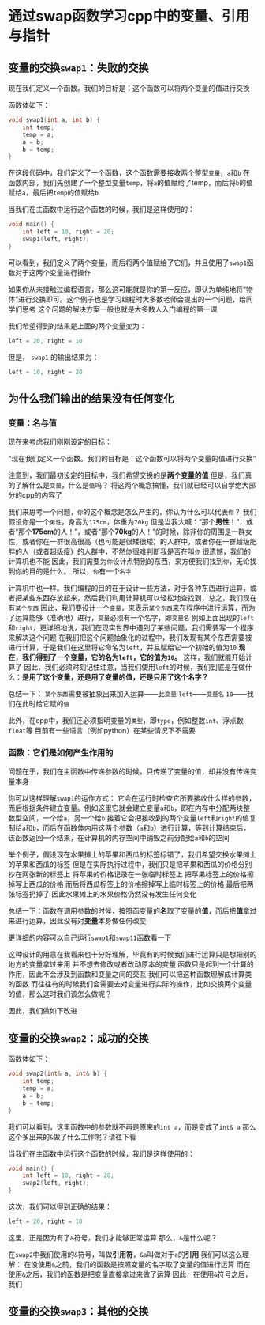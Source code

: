 # 通过swap函数学习cpp中的变量、引用与指针

## 变量的交换`swap1`：失败的交换

现在我们定义一个函数。我们的目标是：这个函数可以将两个变量的值进行交换

函数体如下：
```cpp
void swap1(int a, int b) {
	int temp;
	temp = a;
	a = b;
	b = temp;
}
```
在这段代码中，我们定义了一个函数，这个函数需要接收两个整型`变量`，`a`和`b`
在函数内部，我们先创建了一个整型变量`temp`，将`a`的值赋给了temp，而后将`b`的值赋给`a`，最后把`temp`的值赋给`b`

当我们在主函数中运行这个函数的时候，我们是这样使用的：
```cpp
void main() {
	int left = 10, right = 20;
	swap1(left, right);
}
```
可以看到，我们定义了两个变量，而后将两个值赋给了它们，并且使用了`swap1`函数对于这两个变量进行操作

如果你从未接触过编程语言，那么这可能就是你的第一反应，即认为单纯地将“物体”进行交换即可。这个例子也是学习编程时大多数老师会提出的一个问题，给同学们思考
这个问题的解决方案一般也就是大多数人入门编程的第一课

我们希望得到的结果是上面的两个变量变为：
```cpp
left = 20, right = 10
```
但是， `swap1` 的输出结果为：
```cpp
left = 10, right = 20
```

## 为什么我们输出的结果没有任何变化
### 变量：名与值

现在来考虑我们刚刚设定的目标：

“现在我们定义一个函数。我们的目标是：这个函数可以将两个变量的值进行交换”

注意到，我们最初设定的目标中，我们希望交换的是**两个变量的值**
但是，我们真的了解什么是`变量`，什么是`值`吗？
将这两个概念搞懂，我们就已经可以自学绝大部分的cpp的内容了

我们来思考一个问题，`你`的这个概念是怎么产生的，你认为什么可以代表`你`？
我们假设你是一个`男性`，身高为`175cm`，体重为`70kg`
但是当我大喊：“那个**男性**！”，或者“那个**175cm**的人！”，或者“那个**70kg**的人！”的时候，除非你的周围是一群女性，或者你在一群很高很高（也可能是很矮很矮）的人群中，或者你在一群超级肥胖的人（或者超级瘦）的人群中，不然你很难判断我是否在叫`你`
很遗憾，我们的计算机也不能
因此，我们需要为`你`设计点特别的东西，来方便我们找到`你`，无论找到你的目的是什么。
所以，`你`有一个`名字`

计算机中也一样。我们编程的目的在于设计一些方法，对于各种东西进行运算，或者把某些东西存放起来，然后我们利用计算机可以轻松地查找到，总之，我们现在有`某个东西`
因此，我们要设计一个`变量`，来表示`某个东西`来在程序中进行运算，而为了运算能够（准确地）进行，`变量`必须有一个名字，即`变量名`
例如上面出现的`left`和`right`，更详细地说，我们在现实世界中遇到了某些问题，我们需要写一个程序来解决这个问题
在我们把这个问题抽象化的过程中，我们发现有某个东西需要被进行计算，于是我们在这里将它命名为`left`，并且赋给它一个初始的值为`10`
**现在，我们得到了一个变量，它的名为`left`，它的值为`10`。** 这样，我们就能开始计算了
因此，我们必须时刻记住注意，当我们使用`left`的时候，我们到底是在做什么：**是用了这个变量，还是用了变量的值，还是只用了这个名字？**

总结一下：
`某个东西`需要被抽象出来加入运算——此`变量`
`left`——`变量名`
`10`——我们在此时给它赋的`值`

此外，在cpp中，我们还必须指明变量的`类型`，即`type`，例如整数`int`、浮点数`float`等
目前有一些语言（例如python）在某些情况下不需要

### 函数：它们是如何产生作用的

问题在于，我们在主函数中传递参数的时候，只传递了变量的值，却并没有传递变量本身

你可以这样理解`swap1`的运作方式：
它会在运行时检查它所要接收什么样的参数，而后根据条件建立变量。例如这里它就会建立变量`a`和`b`，即在内存中分配两块整数型空间，一个给`a`，另一个给`b`
接着它会把接收到的两个变量`left`和`right`的值复制给`a`和`b`，而后在函数体内用这两个参数（`a`和`b`）进行计算，等到计算结束后，该函数返回一个结果，在计算机的内存空间中销毁之前分配给`a`和`b`的空间

举个例子，假设现在水果摊上的苹果和西瓜的标签标错了，我们希望交换水果摊上的苹果和西瓜的标签
但是在实际执行过程中，我们只是把苹果和西瓜的价格分别抄在两张新的标签上
将苹果的价格记录在一张临时标签上
把苹果标签上的价格擦掉写上西瓜的价格
而后将西瓜标签上的价格擦掉写上临时标签上的价格
最后把两张标签扔掉了
因此水果摊上的水果价格仍然没有发生任何变化

总结一下：函数在调用参数的时候，按照函变量的**名**取了变量的**值**，而后把**值**拿过来进行运算，因此没有对**变量**本身做任何改变

更详细的内容可以自己运行`swap1`和`swap11`函数看一下

这种设计的用意在我看来也十分好理解，毕竟有的时候我们进行运算只是想把别的地方的变量拿过来用
并不想去修改或者改动原本的变量
函数只是起到一个计算的作用，因此不会涉及到函数和变量之间的交互
我们可以把这种函数理解成计算类的函数
而往往有的时候我们会需要去对变量进行实际的操作，比如交换两个变量的值，那么这时我们该怎么做呢？

因此，我们做如下改进

## 变量的交换`swap2`：成功的交换

函数体如下：
```cpp
void swap2(int& a, int& b) {
	int temp;
	temp = a;
	a = b;
	b = temp;
}
```
我们可以看到，这里函数中的参数就不再是原来的`int a`，而是变成了`int& a`
那么这个多出来的`&`做了什么工作呢？请往下看

当我们在主函数中运行这个函数的时候，我们是这样使用的：
```cpp
void main() {
	int left = 10, right = 20;
	swap2(left, right);
}
```
这次，我们可以得到正确的结果：
```cpp
left = 20, right = 10
```
这里，正是因为有了`&`符号，我们才能够正常运算
那么，`&`是什么呢？

在`swap2`中我们使用的`&`符号，叫做**引用符**，`&a`叫做对于`a`的**引用**
我们可以这么理解：
在没使用`&`之前，我们的函数是按照变量的名字取了变量的值进行运算
而在使用`&`之后，我们的函数是把变量直接拿过来做了运算
因此，在使用`&`符号之后，我们

## 变量的交换`swap3`：其他的交换